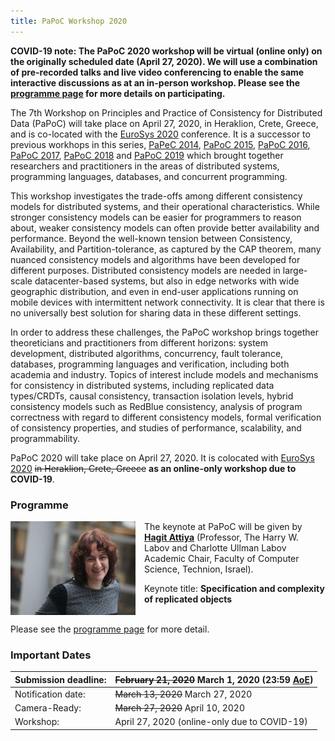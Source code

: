 ```yaml
---
title: PaPoC Workshop 2020
---
```


**COVID-19 note: The PaPoC 2020 workshop will be virtual (online only) on the originally scheduled date (April 27, 2020).
We will use a combination of pre-recorded talks and live video conferencing to enable the same interactive discussions
as at an in-person workshop. Please see the [programme page](programme.html) for more details on participating.**

The 7th Workshop on Principles and Practice of Consistency for Distributed Data (PaPoC) will take place on April 27, 2020, in Heraklion, Crete, Greece, and is co-located with the [EuroSys 2020](https://www.eurosys2020.org) conference.
It is a successor to previous workhops in this series, [PaPeC 2014](http://eventos.fct.unl.pt/papec/), [PaPoC 2015](http://papoc.di.uminho.pt/), [PaPoC 2016](http://www2.ucsc.edu/papoc-2016/), [PaPoC 2017](http://software.imdea.org/Conferences/PAPOC17/program.shtml), [PaPoC 2018](https://papoc-workshop.github.io/2018/) and [PaPoC 2019](https://novasys.di.fct.unl.pt/conferences/papoc19/) which brought together researchers and practitioners in the areas of distributed systems, programming languages, databases, and concurrent programming.

This workshop investigates the trade-offs among different consistency models for distributed systems, and their operational characteristics.
While stronger consistency models can be easier for programmers to reason about, weaker consistency models can often provide better availability and performance.
Beyond the well-known tension between Consistency, Availability, and Partition-tolerance, as captured by the CAP theorem, many nuanced consistency models and algorithms have been developed for different purposes.
Distributed consistency models are needed in large-scale datacenter-based systems, but also in edge networks with wide geographic distribution, and even in end-user applications running on mobile devices with intermittent network connectivity.
It is clear that there is no universally best solution for sharing data in these different settings.

In order to address these challenges, the PaPoC workshop brings together theoreticians and practitioners from different horizons: system development, distributed algorithms, concurrency, fault tolerance, databases, programming languages and verification, including both academia and industry.
Topics of interest include models and mechanisms for consistency in distributed systems, including replicated data types/CRDTs, causal consistency, transaction isolation levels, hybrid consistency models such as RedBlue consistency, analysis of program correctness with regard to different consistency models, formal verification of consistency properties, and studies of performance, scalability, and programmability.

PaPoC 2020 will take place on April 27, 2020.
It is colocated with [EuroSys 2020](https://www.eurosys2020.org/) ~~in Heraklion, Crete, Greece~~
**as an online-only workshop due to COVID-19**.

### Programme

<a href="https://hagit.net.technion.ac.il/"><img src="assets/images/hagit-attiya.jpg" width="200" height="150" style="float: left; margin: 0 1em 1em 0"></a>
The keynote at PaPoC will be given by [**Hagit Attiya**](https://hagit.net.technion.ac.il/)
(Professor, The Harry W. Labov and Charlotte Ullman Labov Academic Chair, Faculty of Computer Science, Technion, Israel).

Keynote title: **Specification and complexity of replicated objects**

<p style="clear: left">Please see the <a href="programme.html">programme page</a> for more detail.</p>

### Important Dates

| Submission deadline: | ~~February 21, 2020~~ March 1, 2020 (23:59 [AoE](https://www.timeanddate.com/time/zones/aoe)) |
|----------------------|-----------------------------------|
| Notification date:   | ~~March 13, 2020~~ March 27, 2020 |
| Camera-Ready:        | ~~March 27, 2020~~ April 10, 2020 |
| Workshop:            | April 27, 2020 (online-only due to COVID-19) |
